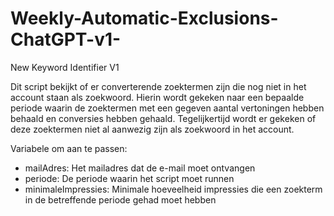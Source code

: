 # Weekly-Automatic-Exclusions-ChatGPT-v1-

New Keyword Identifier V1

Dit script bekijkt of er converterende zoektermen zijn die nog niet in het account staan als zoekwoord. Hierin wordt gekeken naar een bepaalde periode waarin de zoektermen met een gegeven aantal vertoningen hebben behaald en conversies hebben gehaald. Tegelijkertijd wordt er gekeken of deze zoektermen niet al aanwezig zijn als zoekwoord in het account.


Variabele om aan te passen:
- mailAdres: Het mailadres dat de e-mail moet ontvangen
- periode: De periode waarin het script moet runnen
- minimaleImpressies: Minimale hoeveelheid impressies die een zoekterm in de betreffende periode gehad moet hebben
